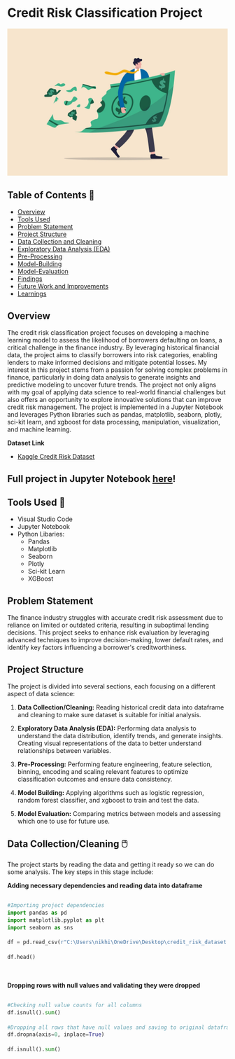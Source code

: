 # Credit Risk Classification Project
![Credit Risk Picture](https://github.com/NikhilInampudi/Credit-Risk-Classification/blob/50634a931067490d3a5fe12af0637f24ac896de1/Credit%20Risk%20Image.jpg)

## Table of Contents 📖
- [Overview](#overview)
- [Tools Used](#tools-used)
- [Problem Statement](#problem-statement)
- [Project Structure](#project-structure)
- [Data Collection and Cleaning](#data-collection-and-cleaning)
- [Exploratory Data Analysis (EDA)](#exploratory-data-analysis)
- [Pre-Processing](#pre-processing)
- [Model-Building](#model-building)
- [Model-Evaluation](#model-evaluation)
- [Findings](#findings)
- [Future Work and Improvements](#future-work-and-improvements)
- [Learnings](#learnings)

## Overview
The credit risk classification project focuses on developing a machine learning model to assess the likelihood of borrowers defaulting on 
loans, a critical challenge in the finance industry. By leveraging historical financial data, the project aims to classify borrowers into risk 
categories, enabling lenders to make informed decisions and mitigate potential losses. My interest in this project stems from a passion for 
solving complex problems in finance, particularly in doing data analysis to generate insights and predictive modeling to uncover future trends. The project not 
only aligns with my goal of applying data science to real-world financial challenges but also offers an opportunity to explore innovative solutions 
that can improve credit risk management. The project is implemented in a Jupyter Notebook and leverages Python libraries such as pandas, matplotlib, 
seaborn, plotly, sci-kit learn, and xgboost for data processing, manipulation, visualization, and machine learning.

**Dataset Link**
- [Kaggle Credit Risk Dataset](https://www.kaggle.com/datasets/laotse/credit-risk-dataset)

## Full project in Jupyter Notebook [here](https://github.com/NikhilInampudi/Credit-Risk-Classification/blob/55fa2a9826c4aa0cc9c1b5d1b4c4437e92065aa7/Credit%20Risk%20Classification%20Project.ipynb)!

## Tools Used 🧰
- Visual Studio Code
- Jupyter Notebook
- Python Libaries:
  - Pandas
  - Matplotlib
  - Seaborn
  - Plotly
  - Sci-kit Learn
  - XGBoost

## Problem Statement
The finance industry struggles with accurate credit risk assessment due to reliance on limited or outdated criteria, resulting in suboptimal lending decisions. This project seeks to enhance risk evaluation by leveraging advanced techniques to improve decision-making, lower default rates, and identify key factors influencing a borrower's creditworthiness.

## Project Structure
The project is divided into several sections, each focusing on a different aspect of data science:

1. **Data Collection/Cleaning:** Reading historical credit data into dataframe and cleaning to make sure dataset is suitable for initial analysis.

2. **Exploratory Data Analysis (EDA):** Performing data analysis to understand the data distribution, identify trends, and generate insights. Creating visual representations of the data to better understand relationships between variables. 

4. **Pre-Processing:** Performing feature engineering, feature selection, binning, encoding and scaling relevant features to optimize classification outcomes and ensure data consistency. 
   
5. **Model Building:** Applying algorithms such as logistic regression, random forest classifier, and xgboost to train and test the data. 

6. **Model Evaluation:** Comparing metrics between models and assessing which one to use for future use. 


## Data Collection/Cleaning 🖱️
The project starts by reading the data and getting it ready so we can do some analysis. The key steps in this stage include:

**Adding necessary dependencies and reading data into dataframe**

<div style="max-height: 400px; overflow-y: auto;">
    
```python
#Importing project dependencies
import pandas as pd
import matplotlib.pyplot as plt
import seaborn as sns

df = pd.read_csv(r"C:\Users\nikhi\OneDrive\Desktop\credit_risk_dataset.csv")

df.head()
```
<br><br>
**Dropping rows with null values and validating they were dropped**
<div style="max-height: 400px; overflow-y: auto;">
    
```python
#Checking null value counts for all columns
df.isnull().sum()

#Dropping all rows that have null values and saving to original dataframe
df.dropna(axis=0, inplace=True)

df.isnull().sum()
```
<br><br>
**Understanding class balance/imbalance for our target variable**
<div style="max-height: 400px; overflow-y: auto;">
    
```python
#Checking value count for target variable to see class balance/imbalance
df['loan_status'].value_counts()
```
<br><br>
*Initial data cleaning is short as data came in a mostly structured format. Most of the data cleaning/transformation will be performed during the pre-processing stage*

## Exploratory Data Analysis 🌎
Exploratory Data Analysis (EDA) is a critical step in the data analysis process. It involves investigating and summarizing the main characteristics of a dataset, often using visual methods, to understand its structure, patterns, and relationships before applying more formal statistical techniques or machine learning models. In this phase, I used different visualization techniques and methods to identify correlations between variables, visualize distributions, and assess critical financial features.

**Using line plot to check how age compares to income. This shows as there is no linear relationship until the person is 120 years or older.**

<div style="max-height: 400px; overflow-y: auto;">
    
```python
#Plotting to see if any relationship between age and income
fig, ax = plt.subplots(figsize=(15, 6))
sns.lineplot(x='person_age', y='person_income', data=df, ax=ax)
plt.title('Income vs Age')
plt.xlabel('Age')
plt.ylabel('Income')
plt.show()
```

<img src="https://github.com/NikhilInampudi/Credit-Risk-Classification/blob/6295c4ebff1a42b9072944e8c214d05c7cd46e8b/Visualizations/Income%20vs%20Age%20Visual.png" width="900" height="400" />

<br><br>
**Using line plot to check how employment length compares to income. This shows us there are fluctuations until someone has been employed for longer than 40 months.**

<div style="max-height: 400px; overflow-y: auto;">
    
```python
fig, ax = plt.subplots(figsize=(15, 6))
sns.lineplot(x='person_emp_length', y='person_income', data=df, ax=ax)
```

<img src="https://github.com/NikhilInampudi/Credit-Risk-Classification/blob/6295c4ebff1a42b9072944e8c214d05c7cd46e8b/Visualizations/Employment%20Length%20vs%20Income%20Visual.png" width="900" height="400" />

<br><br>
**Using line plot to check how loan amount compares to income. This shows us there are is no real linear relationship between the two.**

<div style="max-height: 400px; overflow-y: auto;">
    
```python
#Plotting to see if any relationship between loan amount and income
fig, ax = plt.subplots(figsize=(15, 6))
sns.lineplot(x='loan_amnt', y='person_income', data=df, ax=ax)
```

<img src="https://github.com/NikhilInampudi/Credit-Risk-Classification/blob/6295c4ebff1a42b9072944e8c214d05c7cd46e8b/Visualizations/Loan%20Amount%20vs%20Income%20Visual.png" width="900" height="400" />

<br><br>
**Using correlation heatmap to see all my numerical variables relate to one another. As seen here, multiple variables such as credit history length/age and loan percent income/loan amount have a high correlation with one another. These may need to be dealt with by merging or dropping to prevent multicollinearity.**

<div style="max-height: 400px; overflow-y: auto;">
    
```python
#Using seaborn heatmap for better correlation visualization
fig, ax = plt.subplots() 
fig.set_size_inches(15,8)
sns.heatmap(df_numeric.corr(), vmax =.8, square = True, annot = True,cmap='Blues' )
plt.title('Confusion Matrix',fontsize=15);
```

<img src="https://github.com/NikhilInampudi/Credit-Risk-Classification/blob/aa7dc62b43af4a560e4bd42875242eb4dfb4a2dc/Visualizations/Credit%20Risk%20Confusion%20Matrix.png" width="900" height="700" />

<br><br>
**Plotly pie chart to visualize distribution of home ownership. This tells us an overwhelming majority of people are stil paying for their living situation. This is often a huge expense for someone to pay for and could have an effect on someones likelihood of defaulting on a loan as they have less leftover income.**

<div style="max-height: 400px; overflow-y: auto;">
    
```python
#Plotly pie chart to see distribution of home ownership 
import plotly.express as px

home_counts = df.person_home_ownership.value_counts()

fig=px.pie(values = home_counts.values,
           names = home_counts.index,
           color_discrete_sequence=px.colors.sequential.Mint,
           title = 'Home Ownership Distribution'
           )
fig.update_traces(textinfo='label+percent+value', textfont_size=13,
                  marker=dict(line=dict(color='#102000', width=0.2)))

fig.update_layout(width=800, height=600)

fig.show()
```

<img src="https://github.com/NikhilInampudi/Credit-Risk-Classification/blob/506e59afda2732565c70022b3dbf90cbe59ab003/Visualizations/Home%20Ownership%20Pie%20Chart.png" width="900" height="650" />

<br><br>
**Plotly pie chart to visualize distribution of different loan grades. Based on this results we can see that around 80% of individuals have a satisfactory rating (A-C) and a mminority of individuals have a bad rating (D-G). This would probably have a big effect on credit worthinesss as this is going off of someones prior history of using credit.**

<div style="max-height: 400px; overflow-y: auto;">
    
```python
#Plotly pie chart to see distribution of loan grades
import plotly.express as px

loan_grade_counts = df.loan_grade.value_counts()

fig=px.pie(values = loan_grade_counts.values,
           names = loan_grade_counts.index,
           color_discrete_sequence=px.colors.sequential.Mint,
           title = 'Loan Grades Distribution'
           )
fig.update_traces(textinfo='label+percent+value', textfont_size=13,
                  marker=dict(line=dict(color='#102000', width=0.2)))

fig.update_layout(width=800, height=600)

fig.show()
```

<img src="https://github.com/NikhilInampudi/Credit-Risk-Classification/blob/506e59afda2732565c70022b3dbf90cbe59ab003/Visualizations/Loan%20Grade%20Pie%20Chart.png" width="900" height="650" />

<br><br>
**Plotly histogram chart to visualize distribution of different loan intents. This distribution is uniform and shows us that there are multiple probable reasons for trying to get a loan**

<div style="max-height: 400px; overflow-y: auto;">
    
```python
#Plotly pie chart to see distribution of loan grades
import plotly.express as px

loan_grade_counts = df.loan_grade.value_counts()

fig=px.pie(values = loan_grade_counts.values,
           names = loan_grade_counts.index,
           color_discrete_sequence=px.colors.sequential.Mint,
           title = 'Loan Grades Distribution'
           )
fig.update_traces(textinfo='label+percent+value', textfont_size=13,
                  marker=dict(line=dict(color='#102000', width=0.2)))

fig.update_layout(width=800, height=600)

fig.show()
```

<img src="https://github.com/NikhilInampudi/Credit-Risk-Classification/blob/506e59afda2732565c70022b3dbf90cbe59ab003/Visualizations/Loan%20Intent%20Bar%20Chart.png" width="1300" height="500" />

<br><br>
**Plotly histogram to visualize count distribution of credit history lengths. This shows us that the data is right skewed and an overwhelming majority of individuals have had credit for only 0-5 years with a moderate amount having credit for 5-10 years. 

<div style="max-height: 400px; overflow-y: auto;">
    
```python
#Plotly histogram to see distribution of credit history lengths
fig=px.histogram(df, x = 'cb_person_cred_hist_length',histnorm = 'density', 
                 text_auto = '.2f',template = 'presentation', title = 'Credit History Length Distribution',
                 color_discrete_sequence=px.colors.sequential.Mint)
fig.update_layout()

fig.update_layout(width=1000, height=650)

fig.show()
```

<img src="https://github.com/NikhilInampudi/Credit-Risk-Classification/blob/506e59afda2732565c70022b3dbf90cbe59ab003/Visualizations/Credit%20History%20Length%20Density.png" width="1100" height="650" />

<br><br>
**Seaborn pairplot to see how all the variables relate to one another with the data points color separated by their loan status. This gives us insight into whether someone defaulted on their loan based around a certain metric.**

<div style="max-height: 400px; overflow-y: auto;">
    
```python
#Using seaborn pairplot to see relationships between all variables and identifying which data points are loan risks
sns.pairplot(df, hue='loan_status')
```

<img src="https://github.com/NikhilInampudi/Credit-Risk-Classification/blob/506e59afda2732565c70022b3dbf90cbe59ab003/Visualizations/Credit%20Risk%20Pairplot.png" width="1100" height="800" />

<br><br>
**Visualizing age count of individuals in the dataset. Most of the ages are beween 20-60 and anyone after age 80 can be considered an outlier**

<div style="max-height: 400px; overflow-y: auto;">
    
```python
#Using matplotlib bar chart to visualize count distribution for persons age
vertical = df['person_age'].value_counts().values
horizontal = df['person_age'].value_counts().index

plt.figure(figsize=(15, 6))

plt.bar(horizontal, vertical)
```

<img src="https://github.com/NikhilInampudi/Credit-Risk-Classification/blob/506e59afda2732565c70022b3dbf90cbe59ab003/Visualizations/Age%20Count%20Distribution.png" width="1500" height="600" />

<br><br>
**Visualizing employment length count of individuals in the dataset. Most of the employment lengths fall between 0-25 and anyone with employment length 40+ can be considered an outlier**

<div style="max-height: 400px; overflow-y: auto;">
    
```python
#Using matplotlib bar chart to visualize count distribution for persons employment length
vertical = df['person_emp_length'].value_counts().values
horizontal = df['person_emp_length'].value_counts().index

plt.figure(figsize=(15, 6))

plt.bar(horizontal, vertical)
```

<img src="https://github.com/NikhilInampudi/Credit-Risk-Classification/blob/506e59afda2732565c70022b3dbf90cbe59ab003/Visualizations/Employment%20Length%20Count%20Distribution.png" width="1500" height="600" />

## Pre-Processing 💻
Preprocessing is essential in credit risk classification to ensure data quality and improve model performance. It addresses issues like missing values, noise, and outliers, which can skew results, by imputing or removing problematic data. Additionally, preprocessing involves feature engineering, where relevant features (e.g., debt-to-income ratio) are selected or created, and transformations (e.g., scaling, encoding categorical variables) are applied to make the data suitable for machine learning algorithms. This step ensures the dataset is clean, consistent, and optimized for accurate credit risk prediction.

<br><br>
### Addressing Outliers

**Identifying outlier data points using box and whisker plot. In this case I drop the extreme ages that exist past 80 years old.**

<div style="max-height: 400px; overflow-y: auto;">
    
```python
import numpy as np


plt.boxplot(df['person_age'], flierprops=dict(marker='o', markerfacecolor='red', markersize=8, linestyle='none'))

mean = np.mean(df['person_age'])
std_dev = np.std(df['person_age'])

plt.axhline(mean, color='red', linestyle='--', label=f'Mean: {mean:.2f}')

plt.legend()
plt.title('Age Distribution')
plt.show()
```

<img src="https://github.com/NikhilInampudi/Credit-Risk-Classification/blob/1a0732ac7637846c672f906d6e265369bbc09a1c/Visualizations/Age%20Boxplot.png" width="900" height="800" />

<br><br>
**Identifying outlier data points using box and whisker plot. In this case I drop the extreme employee lengths that exist past 40.**

<div style="max-height: 400px; overflow-y: auto;">
    
```python
import numpy as np


plt.boxplot(df['person_emp_length'], flierprops=dict(marker='o', markerfacecolor='green', markersize=8, linestyle='none'))

mean = np.mean(df['person_emp_length'])
std_dev = np.std(df['person_emp_length'])

plt.axhline(mean, color='red', linestyle='--', label=f'Mean: {mean:.2f}')

plt.legend()
plt.title('Employee Length Distribution')
plt.show()
```

<img src="https://github.com/NikhilInampudi/Credit-Risk-Classification/blob/1a0732ac7637846c672f906d6e265369bbc09a1c/Visualizations/Employee%20Length%20Boxplot.png" width="900" height="800" />

<br><br>
### Feature Engineering
**Binning numerical column "ages" into discrete categories "age group" to simplify data and make it easier to analyze**

<div style="max-height: 400px; overflow-y: auto;">
    
```python
#Categorizing ages into age groups
df['age_group'] = pd.cut(df['person_age'],
                           bins=[20, 26, 36, 46, 56, 66],
                           labels=['20-25', '26-35', '36-45', '46-55', '56-65'])
```

<br><br>
**Binning numerical column "person income" into discrete categories "income group" to simplify data and make it easier to analyze**

<div style="max-height: 400px; overflow-y: auto;">
    
```python
#Categorizing incomes into income groups
df['income_group'] = pd.cut(df['person_income'],
                           bins=[0, 25000, 50000, 75000, 100000, float('inf')],
                           labels=['low', 'low-middle', 'middle', 'high-middle', 'high'])
```

<br><br>
**Binning numerical column "loan amount" into discrete categories "loan amount group" to simplify data and make it easier to analyze**

<div style="max-height: 400px; overflow-y: auto;">
    
```python
#Categorizing loan amounts into loan amount groups
df['loan_amount_group'] = pd.cut(df['loan_amnt'],
                           bins=[0, 5000, 10000, 15000, float('inf')],
                           labels=['small', 'medium', 'large', 'very large'])
```

<br><br>
**Combining features to reduce dimensionality. Will assess if the features provide any value during model evaluation stage by using feature importance**

<div style="max-height: 400px; overflow-y: auto;">
    
```python
#Creating new columns out of existing columns
df['emp_length_to_loan_amnt_ratio'] = df['person_emp_length'] / df['loan_amnt']

df['int_rate_to_loan_amnt_ratio'] = df['loan_int_rate'] / df['loan_amnt']
```

<br><br>
**Encoding categorical variables into numbers so they can be read by machine learning algorithms and the chi square test. This is the ideal encoding method for ordinal variables but can be insufficient for nominal variables as an algorithm might try to derive an order based on the numbers. I opted for this method because I didnt want to create multiple other columns through one hot encoding and make the dataframe more cluttered.**

<div style="max-height: 400px; overflow-y: auto;">
    
```python
#Label encoding categorical variables
from sklearn.preprocessing import LabelEncoder

encoder = LabelEncoder()

for col in df.columns:
    if col in df[['person_home_ownership', 'loan_intent', 'loan_grade', 'cb_person_default_on_file', 'age_group', 'income_group', 'loan_amount_group']]:
        df[col] = encoder.fit_transform(df[col])
```

<br><br>
**Using a for loop to scale all numerical columns ensures that the features are transformed into a consistent range, enabling better interpretation and performance by the machine learning algorithm. This process helps standardize the data, preventing features with larger magnitudes from disproportionately influencing the model's learning process.**

<div style="max-height: 400px; overflow-y: auto;">
    
```python
#Scaling numerical columns
from sklearn.preprocessing import StandardScaler

scalar = StandardScaler()

categories = ['person_age', 'person_income', 'person_emp_length', 'loan_amnt', 'loan_int_rate', 'loan_percent_income', 'cb_person_cred_hist_length', 'emp_length_to_loan_amnt_ratio', 'int_rate_to_loan_amnt_ratio']

for col in categories:
        df[col] = scalar.fit_transform(df[[col]])
```

<br><br>
### Feature Selection 
**Using chi squared test to assess feature signifiance amongst all the categorical variables**
<div style="max-height: 400px; overflow-y: auto;">
    
```python
#Performing Chi-Square to see significance with target variable
from sklearn.feature_selection import chi2

x = df[['person_home_ownership', 'loan_intent', 'loan_grade', 'cb_person_default_on_file', 'age_group', 'income_group']]

y = df['loan_status']

chi_scores = chi2(x, y)

chi_scores
```

<br><br>
**Visualizing the chi value output. In this chart we can see that loan grade and person home ownership have a higher significance**
<div style="max-height: 400px; overflow-y: auto;">
    
```python
#Higher the Chi-Value, the more significant
chi_values = pd.Series(chi_scores[0], index=x.columns)
chi_values.sort_values(ascending=False, inplace=True)
chi_values.plot.bar()
```

<img src="https://github.com/NikhilInampudi/Credit-Risk-Classification/blob/55fa2a9826c4aa0cc9c1b5d1b4c4437e92065aa7/Visualizations/Chi%20Value%20Bar%20Chart.png" width="1000" height="1000" />

<br><br>
**Visualizing the p-value output helps determine the statistical significance of features. A p-value below 0.05 indicates that we can reject the null hypothesis, suggesting the feature has a significant relationship with the target variable. In this analysis, the features with the highest chi-squared values also exhibit the lowest p-values, highlighting their strong association with the outcome.**
<div style="max-height: 400px; overflow-y: auto;">
    
```python
#P-Value < 0.05 is statistically significant
p_values = pd.Series(chi_scores[1], index=x.columns)
p_values.sort_values(ascending=False, inplace=True)
p_values.plot.bar()
```

<img src="https://github.com/NikhilInampudi/Credit-Risk-Classification/blob/55fa2a9826c4aa0cc9c1b5d1b4c4437e92065aa7/Visualizations/P%20Value%20Bar%20Chart.png" width="1000" height="1000" />

<br><br>
**Getting one final understanding of all variable relationships after scaling and encoding**
<div style="max-height: 400px; overflow-y: auto;">
    
```python
#Visualizing all correlations after scaling and encoding
fig, ax = plt.subplots() 
fig.set_size_inches(15,8)
sns.heatmap(df.corr(), vmax =.8, square = True, annot = True,cmap='Blues', fmt='.2f')
plt.title('Confusion Matrix',fontsize=15);
```

<img src="https://github.com/NikhilInampudi/Credit-Risk-Classification/blob/55fa2a9826c4aa0cc9c1b5d1b4c4437e92065aa7/Visualizations/All%20Variables%20Confusion%20Matrix.png" width="1350" height="1000" />

<br><br>
## Model Building 🤖
This stage of the project involves importing essential dependencies from scikit-learn for tasks such as model building, model evaluation, and splitting the data into training and testing sets. Although I am still relatively new to the field of machine learning, I selected three widely-used classification algorithms—Logistic Regression, Random Forest Classifier, and XGBoost—to compare their performance. I chose these algorithms because I am working with an imbalanced dataset and wanted to observe the contrast between a simpler algorithm like Logistic Regression and more advanced tree-based/gradient boosting models like Random Forest and XGBoost. The latter two are better suited for handling imbalanced data, thanks to their capabilities such as class weight adjustment and cost-sensitive learning techniques.

<br><br>
**Initializing Logistic Regression and fitting training data**
<div style="max-height: 400px; overflow-y: auto;">
  
```python
#Import scikit-learn libraries for machine learning implementation
from sklearn.model_selection import train_test_split, cross_val_score
from sklearn.linear_model import LogisticRegression
from sklearn.metrics import accuracy_score, classification_report

#Splitting variables into predictors and target
X = df.drop(columns = 'loan_status')
y = df['loan_status']

#Splitting data into training/testing
X_train, X_test, y_train, y_test = train_test_split(X, y, test_size=0.2, random_state=42)

#Initializing model and fitting training data
model = LogisticRegression()
model.fit(X_train, y_train)

#Using K-Fold to assess based off subsets of training data
k = 5
cv_scores = cross_val_score(model, X_train, y_train, cv=k, scoring='accuracy')

y_predict = model.predict(X_test)

accuracy = accuracy_score(y_test, y_predict)

report = classification_report(y_test, y_predict)

#Outputting evaluation scores
print(f'Cross-Validation accuracy scores: {cv_scores}')
print(f'Average of Cross-Validation accuracy scores: {cv_scores.mean()}')
print(f'Test Set accuracy: {accuracy}')
print(f'Report: {report}')
```

<br><br>
**Initializing Random Forest and fitting training data**
<div style="max-height: 400px; overflow-y: auto;">
    
```python
#Importing Random Forest algorithm
from sklearn.ensemble import RandomForestClassifier

#Initializing model and fitting training data
model2 = RandomForestClassifier()
model2.fit(X_train, y_train)

#Using K-Fold to assess based off subsets of training data
k = 5
cv_scores2 = cross_val_score(model2, X_train, y_train, cv=k, scoring='accuracy')

y_predict2 = model2.predict(X_test)

accuracy2 = accuracy_score(y_test, y_predict2)
report2 = classification_report(y_test, y_predict2)

#Outputting evaluation scores
print(f'Cross-Validation accuracy scores: {cv_scores2}')
print(f'Average of Cross-Validation accuracy scores: {cv_scores2.mean()}')
print(f'Test Set accuracy: {accuracy2}')
print(f'Report: {report2}')
```

<br><br>
**Initializing XGBoost and fitting training data.**
<div style="max-height: 400px; overflow-y: auto;">
    
```python
#Importing and evaluating XGBoost 
import xgboost as xgb

model3 = xgb.XGBClassifier()

model3.fit(X_train_reduced, y_train)
y_predict3 = model3.predict(X_test_reduced)

accuracy3 = accuracy_score(y_test, y_predict3)
report3 = classification_report(y_test, y_predict3)

print(f'Test Set accuracy: {accuracy3}')
print(f'Report: {report3}')
```

<br><br>
## Model Evaluation ✍️
In this critical stage of the project I conducted a comprehensive evaluation of all the models to identify the best performing one. The techniques I utilized were Accuracy, Classification Report, K-Fold Cross Validation. I also employed Feature Importance as a way of identifying the most critical features so I could reduce parameters while maintaining information. 

<br><br>
**Logistic Regression Results**

<img src="https://github.com/NikhilInampudi/Credit-Risk-Classification/blob/bea0f0b183a79e79837a9891195aa711b0c850fc/EvaluationMetrics/LogisticRegression%20Eval.png" width="700" height="300" />

<br><br>
**Random Forest Results**

<img src="https://github.com/NikhilInampudi/Credit-Risk-Classification/blob/bea0f0b183a79e79837a9891195aa711b0c850fc/EvaluationMetrics/Screenshot%202025-02-12%20150959.png" width="700" height="300" />

<br><br>
**Random Forest Results Using Only Top 5 Important Features**

<img src="https://github.com/NikhilInampudi/Credit-Risk-Classification/blob/1a0732ac7637846c672f906d6e265369bbc09a1c/EvaluationMetrics/Screenshot%202025-02-12%20151142.png" width="700" height="300" />

<br><br>
**XGBoost Results**

<img src="https://github.com/NikhilInampudi/Credit-Risk-Classification/blob/1a0732ac7637846c672f906d6e265369bbc09a1c/EvaluationMetrics/Screenshot%202025-02-12%20151205.png" width="700" height="300" />

<br><br>
## Findings 🔎
In my analysis, Logistic Regression achieved the lowest accuracy at 85%, while Random Forest performed the best with 92% accuracy. XGBoost, using only the most important features, came in slightly lower at 90%. However, when I trained the Random Forest model using only the most important features, I noticed a significant drop in precision for the minority class (Credit Risk), from 95% to 82%. This suggests that while some features may not have high importance ratings, retaining a larger number of parameters could still play a crucial role in accurately identifying loan defaults.

In the context of credit risk assessment, maintaining high precision is critical, as misclassifications could lead to substantial financial losses for the bank. Therefore, it may be more beneficial to retain all features rather than reducing dimensionality, as this helps preserve the model's accuracy and predictive power.

Additionally, the results indicate that Random Forest and XGBoost outperform Logistic Regression on this dataset. This could be attributed to the medium-sized dataset (30,000 rows) or the ability of these algorithms to better handle class imbalances. As I continue to explore different algorithms and business cases, I aim to deepen my understanding of when and why certain methods are more effective, further refining my approach to solving complex problems.

## Future Work and Improvements 🕐
Additional things that I would like to implement in this project are
- Hyperparamater Tuning: Utilizing GridSearchCV to test every combination of model parameters to identify the configuration that yields the highest accuracy. This approach is one of the most efficient ways to evaluate different parameter sets while minimizing manual effort. Incorporating paramater tuning techniques into the machine learning workflow is essential for optimizing model performance, and it’s a technique I’m eager to apply in future projects to ensure the best possible results.

- Model Deployment: Creating a web flask server in Python to integrate my machine learning model and deployed it on a cloud server instance. This would allows users to make API calls to the server and receive predictions from the model. Incorporating this into my next project would be an exciting way to learn more about deploying and managing models in a production environment, giving me valuable hands-on experience with real-world applications.

## Learnings 🧠
Concepts I learned about through this project:
  - Data Cleaning
  - Data Visualization
  - Handling Outliers
  - Feature Engineering techniques such as binning, merging features, scaling, and encoding
  - Dimensionality
  - Feature Selection 
  - Hypothesis Testing
  - Chi Square Test
  - Random Forest / XGBoost
  - Precision, Recall, F-1 Score
  

